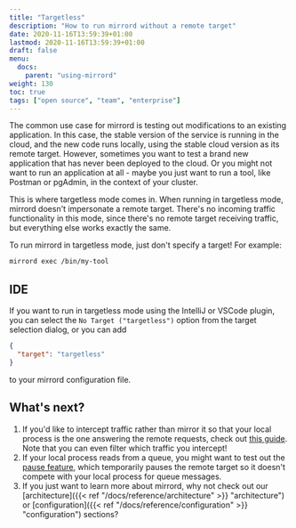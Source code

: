 ```yaml
---
title: "Targetless"
description: "How to run mirrord without a remote target"
date: 2020-11-16T13:59:39+01:00
lastmod: 2020-11-16T13:59:39+01:00
draft: false
menu:
  docs:
    parent: "using-mirrord"
weight: 130
toc: true
tags: ["open source", "team", "enterprise"]
---
```


The common use case for mirrord is testing out modifications to an existing application. In this case, the stable version of the service is running in the cloud, and the new code runs locally, using the stable cloud version as its remote target.
However, sometimes you want to test a brand new application that has never been deployed to the cloud. Or you might not want to run an application at all - maybe you just want to run a tool, like Postman or pgAdmin, in the context of your cluster.

This is where targetless mode comes in. When running in targetless mode, mirrord doesn't impersonate a remote target. There's no incoming traffic functionality in this mode, since there's no remote target receiving traffic, but everything else works exactly the same.

To run mirrord in targetless mode, just don't specify a target! For example:
```bash
mirrord exec /bin/my-tool
```

## IDE

If you want to run in targetless mode using the IntelliJ or VSCode plugin, you can select the `No Target ("targetless")` option from the target selection dialog, or you can add
```json
{
  "target": "targetless"
}
```

to your mirrord configuration file.

## What's next?
1. If you'd like to intercept traffic rather than mirror it so that your local process is the one answering the remote requests, check out [this guide](/docs/using-mirrord/steal/). Note that you can even filter which traffic you intercept!
2. If your local process reads from a queue, you might want to test out the [pause feature](/docs/using-mirrord/pause/), which temporarily pauses the remote target so it doesn't compete with your local process for queue messages.
3. If you just want to learn more about mirrord, why not check out our [architecture]({{< ref "/docs/reference/architecture" >}} "architecture") or [configuration]({{< ref "/docs/reference/configuration" >}} "configuration") sections?